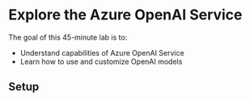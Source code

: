 # Explore the Azure OpenAI Service

The goal of this 45-minute lab is to:
  * Understand capabilities of Azure OpenAI Service
  * Learn how to use and customize OpenAI models
  
## Setup


  
